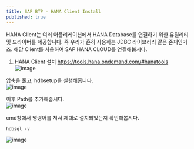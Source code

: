 ```yaml
---
title: SAP BTP - HANA Client Install
published: true
---
```

HANA Client는 여러 어플리케이션에서 HANA Database를 연결하기 위한 유틸리티 및 드라이버를 제공합니다.
즉 우리가 흔히 사용하는 JDBC 라이브러리 같은 존재인거죠. 해당 Client를 사용하여 SAP HANA CLOUD를 연결해봅시다.

1. HANA Client 설치
https://tools.hana.ondemand.com/#hanatools  
![image](https://github.com/BJSNuruhee/levelup/assets/88364980/379c0c62-26fc-4243-b427-ca0bb9dbdb12)  

압축을 풀고, hdbsetup을 실행해줍니다.  
![image](https://github.com/BJSNuruhee/levelup/assets/88364980/8dc52ecf-7a4f-4f6b-ba7d-49ca733b5d39)

이후 Path를 추가해줍시다.  
![image](https://github.com/BJSNuruhee/levelup/assets/88364980/7c267d8e-ea1d-4573-a47d-216535e17669)

cmd창에서 명령어를 쳐서 제대로 설치되었는지 확인해봅시다.
```
hdbsql -v
```
![image](https://github.com/BJSNuruhee/levelup/assets/88364980/fb8bdf2f-5614-4348-8ebb-64a300d7f091)
